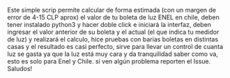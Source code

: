 Este simple scrip permite calcular de forma estimada (con un margen de error de 4-15 CLP aprox) el valor de tu boleta de luz ENEL en chile, deben tener instalado python3 y hacer doble click e iniciará la interfaz, deben ingresar el valor anterior de su boleta y el actual (el que indica tu medidor de luz) y realizará el calculo, hice pruebas con barias boletas en distintas casas y el resultado es casi perfecto, sirve para llevar un control de cuanta luz se gasta ya que la luz está muy cara y da tranquilidad saber como va, esto es solo para Enel y Chile. si ven algún problema reporten el Issue. Saludos!

